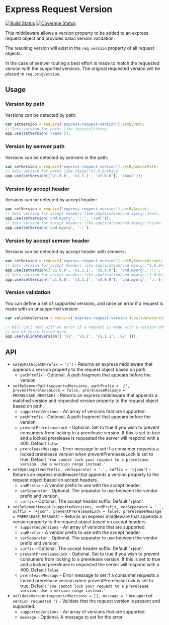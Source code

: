 # Express Request Version

[![Build Status](https://travis-ci.org/elliotttf/express-request-version.svg?branch=master)](https://travis-ci.org/elliotttf/express-request-version)
[![Coverage Status](https://coveralls.io/repos/elliotttf/express-request-version/badge.svg?branch=master)](https://coveralls.io/r/elliotttf/express-request-version?branch=master)

This middleware allows a version property to be added to an express request object and provides
basic version validation.

The resulting version will exist in the `req.version` property of all request objects.

In the case of semver routing a best effort is made to match the requested version with
the supported versions. The original requested version will be placed in `req.origVersion`.

## Usage

### Version by path

Versions can be detected by path:

```javascript
var setVersion = require('express-request-version').setByPath;
// Sets version for paths like /base/v1/thing.
app.use(setVersion('/base'));
```

### Version by semver path

Versions can be detected by semvers in the path:

```javascript
var setVersion = require('express-request-version').setBySemverPath;
// Sets version for paths like /base/^v1.0.0/thing.
app.use(setVersion(['v1.0.0', 'v1.1.1', 'v2.0.0'], '/base'));
```

### Version by accept header

Versions can be detected by accept header:

```javascript
var setVersion = require('express-request-version').setByAccept;
// Sets version for accept headers like application/vnd.myorg::1+xml.
app.use(setVersion('vnd.myorg', '::', '+xml'));
// Sets version for accept headers like application/vnd.myorg::1+json.
app.use(setVersion('vnd.myorg', '::');
```

### Version by accept semver header

Versions can be detected by accept header with semvers:

```javascript
var setVersion = require('express-request-version').setBySemverAccept;
// Sets version for accept headers like application/vnd.myorg::^1.0.0+xml.
app.use(setVersion(['v1.0.0', 'v1.1.1', 'v2.0.0'], 'vnd.myorg', '::', '+xml'));
// Sets version for accept headers like application/vnd.myorg::~1.0.0+json.
app.use(setVersion(['v1.0.0', 'v1.1.1', 'v2.0.0'], 'vnd.myorg', '::');
```

### Version validation

You can define a set of supported versions, and raise an error if a request is made with an
unsupported version:

```javascript
var validateVersion = require('express-request-version').validateVersion;

// Will call next with an error if a request is made with a version other than
// one of those listed here.
app.use(validateVersion([ 'v1', 'v1.1', 'v1.1.1', 'v2' ]));
```

## API

  * `setByPath(pathPrefix = '/')` - Returns an express middleware that appends a
    version property to the request object based on path.
    * `pathPrefix` - Optional. A path fragment that appears before the version.
  * `setBySemverPath(supportedVersions, pathPrefix = '/', preventPrereleaseLock = false, prereleaseMessage = PRERELEASE_MESSAGE)` - Returns an express
    middleware that appends a matched version and requested version property to the
    request object based on path.
    * `supportedVersions` - An array of versions that are supported.
    * `pathPrefix` - Optional. A path fragment that appears before the version.
    * `preventPrereleaseLock` - Optional. Set to true if you wish to prevent
      consumers from locking to a prerelease version. If this is set to true and
      a locked prerelease is requested the server will respond with a 400.
      Default `false`
    * `prereleaseMessage` - Error message to set if a consumer requests a locked
      prerelease version when preventPrereleaseLock is set to true.
      Default `'You cannot lock your request to a prerelease version. Use a version range instead.'`
  * `setByAccept(vndPrefix, verSeparator = '.', suffix = '+json')` - Returns an
    express middleware that appends a version property to the request object based
    on accept headers.
    * `vndPrefix` - A vendor prefix to use with the accept header.
    * `verSeparator` - Optional. The separator to use between the vendor prefix
      and version.
    * `suffix` - Optional. The accept header suffix. Default '+json'.
  * `setBySemverAccept(supportedVersions, vndPrefix, verSeparator = '.', suffix = '+json', preventPrereleaseLock = false, prereleaseMessage = PRERELEASE_MESSAGE)` - 
    Returns an express middleware that appends a version property to the request
    object based on accept headers.
    * `supportedVersions` - An array of versions that are supported.
    * `vndPrefix` - A vendor prefix to use with the accept header.
    * `verSeparator` - Optional. The separator to use between the vendor prefix
      and version.
    * `suffix` - Optional. The accept header suffix. Default '+json'.
    * `preventPrereleaseLock` - Optional. Set to true if you wish to prevent
      consumers from locking to a prerelease version. If this is set to true and
      a locked prerelease is requested the server will respond with a 400.
      Default `false`
    * `prereleaseMessage` - Error message to set if a consumer requests a locked
      prerelease version when preventPrereleaseLock is set to true.
      Default `'You cannot lock your request to a prerelease version. Use a version range instead.'`
  * `validateVersion(supportedVersions = [], message = 'Unsupported version requested.')` - 
    Validate that the request version is present and supported.
    * `supportedVersions` - An array of versions that are supported.
    * `message` - Optional. A message to set for the error.

